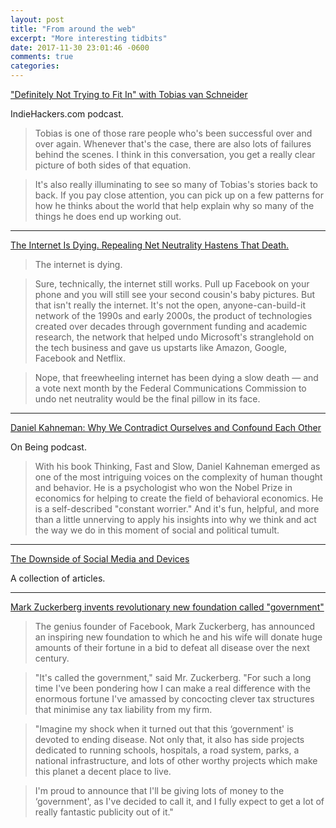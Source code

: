 ```yaml
---
layout: post
title: "From around the web"
excerpt: "More interesting tidbits"
date: 2017-11-30 23:01:46 -0600
comments: true
categories: 
---
```


["Definitely Not Trying to Fit In" with Tobias van Schneider](https://www.indiehackers.com/podcast/035-tobias-van-schneider-of-semplice)

IndieHackers.com podcast.

> Tobias is one of those rare people who's been successful over and over again. Whenever that's the case, there are also lots of failures behind the scenes. I think in this conversation, you get a really clear picture of both sides of that equation.

> It's also really illuminating to see so many of Tobias's stories back to back. If you pay close attention, you can pick up on a few patterns for how he thinks about the world that help explain why so many of the things he does end up working out.

---

[The Internet Is Dying. Repealing Net Neutrality Hastens That Death.](https://www.nytimes.com/2017/11/29/technology/internet-dying-repeal-net-neutrality.html)

> The internet is dying.

> Sure, technically, the internet still works. Pull up Facebook on your phone and you will still see your second cousin's baby pictures. But that isn't really the internet. It's not the open, anyone-can-build-it network of the 1990s and early 2000s, the product of technologies created over decades through government funding and academic research, the network that helped undo Microsoft's stranglehold on the tech business and gave us upstarts like Amazon, Google, Facebook and Netflix.

> Nope, that freewheeling internet has been dying a slow death — and a vote next month by the Federal Communications Commission to undo net neutrality would be the final pillow in its face.

---

[Daniel Kahneman: Why We Contradict Ourselves and Confound Each Other](https://onbeing.org/programs/daniel-kahneman-why-we-contradict-ourselves-and-confound-each-other-oct2017/)

On Being podcast.

> With his book Thinking, Fast and Slow, Daniel Kahneman emerged as one of the most intriguing voices on the complexity of human thought and behavior. He is a psychologist who won the Nobel Prize in economics for helping to create the field of behavioral economics. He is a self-described "constant worrier." And it's fun, helpful, and more than a little unnerving to apply his insights into why we think and act the way we do in this moment of social and political tumult.

---

[The Downside of Social Media and Devices](https://redef.com/set/tech-set-1507935745005?curator=MediaREDEF)

A collection of articles.

---

[Mark Zuckerberg invents revolutionary new foundation called "government"](https://kottke.org/17/11/mark-zuckerberg-invents-revolutionary-new-foundation-called-government)

> The genius founder of Facebook, Mark Zuckerberg, has announced an inspiring new foundation to which he and his wife will donate huge amounts of their fortune in a bid to defeat all disease over the next century.

> "It's called the government," said Mr. Zuckerberg. "For such a long time I've been pondering how I can make a real difference with the enormous fortune I've amassed by concocting clever tax structures that minimise any tax liability from my firm.

> "Imagine my shock when it turned out that this ‘government' is devoted to ending disease. Not only that, it also has side projects dedicated to running schools, hospitals, a road system, parks, a national infrastructure, and lots of other worthy projects which make this planet a decent place to live.

> I'm proud to announce that I'll be giving lots of money to the ‘government', as I've decided to call it, and I fully expect to get a lot of really fantastic publicity out of it."
